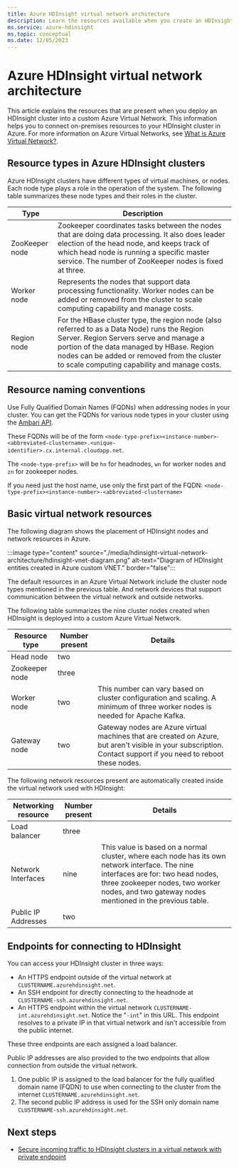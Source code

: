 ```yaml
---
title: Azure HDInsight virtual network architecture
description: Learn the resources available when you create an HDInsight cluster in an Azure Virtual Network.
ms.service: azure-hdinsight
ms.topic: conceptual
ms.date: 12/05/2023
---
```


# Azure HDInsight virtual network architecture

This article explains the resources that are present when you deploy an HDInsight cluster into a custom Azure Virtual Network. This information helps you to connect on-premises resources to your HDInsight cluster in Azure. For more information on Azure Virtual Networks, see [What is Azure Virtual Network?](../virtual-network/virtual-networks-overview.md).

## Resource types in Azure HDInsight clusters

Azure HDInsight clusters have different types of virtual machines, or nodes. Each node type plays a role in the operation of the system. The following table summarizes these node types and their roles in the cluster.

| Type | Description |
| --- | --- |
| ZooKeeper node | Zookeeper coordinates tasks between the nodes that are doing data processing. It also does leader election of the head node, and keeps track of which head node is running a specific master service. The number of ZooKeeper nodes is fixed at three. |
| Worker node | Represents the nodes that support data processing functionality. Worker nodes can be added or removed from the cluster to scale computing capability and manage costs. |
| Region node | For the HBase cluster type, the region node (also referred to as a Data Node) runs the Region Server. Region Servers serve and manage a portion of the data managed by HBase. Region nodes can be added or removed from the cluster to scale computing capability and manage costs.|

## Resource naming conventions

Use Fully Qualified Domain Names (FQDNs) when addressing nodes in your cluster. You can get the FQDNs for various node types in your cluster using the [Ambari API](hdinsight-hadoop-manage-ambari-rest-api.md).

These FQDNs will be of the form `<node-type-prefix><instance-number>-<abbreviated-clustername>.<unique-identifier>.cx.internal.cloudapp.net`.

The `<node-type-prefix>` will be `hn` for headnodes, `wn` for worker nodes and `zn` for zookeeper nodes.

If you need just the host name, use only the first part of the FQDN: `<node-type-prefix><instance-number>-<abbreviated-clustername>`

## Basic virtual network resources

The following diagram shows the placement of HDInsight nodes and network resources in Azure.

:::image type="content" source="./media/hdinsight-virtual-network-architecture/hdinsight-vnet-diagram.png" alt-text="Diagram of HDInsight entities created in Azure custom VNET." border="false":::

The default resources in an Azure Virtual Network include the cluster node types mentioned in the previous table. And network devices that support communication between the virtual network and outside networks.

The following table summarizes the nine cluster nodes created when HDInsight is deployed into a custom Azure Virtual Network.

| Resource type | Number present | Details |
| --- | --- | --- |
|Head node | two |    |
|Zookeeper node | three | |
|Worker node | two | This number can vary based on cluster configuration and scaling. A minimum of three worker nodes is needed for Apache Kafka.  |
|Gateway node | two | Gateway nodes are Azure virtual machines that are created on Azure, but aren't visible in your subscription. Contact support if you need to reboot these nodes. |

The following network resources present are automatically created inside the virtual network used with HDInsight:

| Networking resource | Number present | Details |
| --- | --- | --- |
|Load balancer | three | |
|Network Interfaces | nine | This value is based on a normal cluster, where each node has its own network interface. The nine interfaces are for: two head nodes, three zookeeper nodes, two worker nodes, and two gateway nodes mentioned in the previous table. |
|Public IP Addresses | two |    |

## Endpoints for connecting to HDInsight

You can access your HDInsight cluster in three ways:

- An HTTPS endpoint outside of the virtual network at `CLUSTERNAME.azurehdinsight.net`.
- An SSH endpoint for directly connecting to the headnode at `CLUSTERNAME-ssh.azurehdinsight.net`.
- An HTTPS endpoint within the virtual network `CLUSTERNAME-int.azurehdinsight.net`. Notice the "`-int`" in this URL. This endpoint resolves to a private IP in that virtual network and isn't accessible from the public internet.

These three endpoints are each assigned a load balancer.

Public IP addresses are also provided to the two endpoints that allow connection from outside the virtual network.

1. One public IP is assigned to the load balancer for the fully qualified domain name (FQDN) to use when connecting to the cluster from the internet `CLUSTERNAME.azurehdinsight.net`.
1. The second public IP address is used for the SSH only domain name `CLUSTERNAME-ssh.azurehdinsight.net`.

## Next steps

- [Secure incoming traffic to HDInsight clusters in a virtual network with private endpoint](https://azure.microsoft.com/blog/secure-incoming-traffic-to-hdinsight-clusters-in-a-vnet-with-private-endpoint/)
